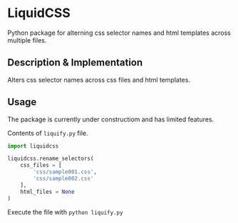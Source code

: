 # LiquidCSS
Python package for alterning css selector names and html templates across multiple files.
## Description & Implementation
Alters css selector names across css files and html templates.
## Usage
The package is currently under constructiom and has limited features.

Contents of ```liquify.py``` file.
``` python
import liquidcss

liquidcss.rename_selectors(
    css_files = [
        'css/sample001.css',
        'css/sample002.css'
    ],
    html_files = None
)
```

Execute the file with ```python liquify.py```